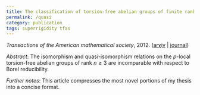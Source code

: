 ```yaml
---
title: The classification of torsion-free abelian groups of finite rank up to isomorphism and up to quasi-isomorphism
permalink: /quasi
category: publication
tags: superrigidity tfas
---
```


*Transactions of the American mathematical society*, 2012.  ([ar&chi;iv](http://arxiv.org/abs/0902.1218) \| [journal](http://dx.doi.org/10.1090/S0002-9947-2011-05349-3))<!--more-->

*Abstract*: The isomorphism and quasi-isomorphism relations on the $p$-local torsion-free abelian groups of rank $n\geq3$ are incomparable with respect to Borel reducibility.

*Further notes*: This article compresses the most novel portions of my thesis into a concise format.
